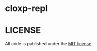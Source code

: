 # cloxp-repl

# LICENSE

All code is published under the [MIT license](https://github.com/cloxp/cloxp-repl/blob/master/LICENSE).
